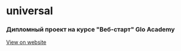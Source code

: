 # universal

### Дипломный проект на курсе "Веб-старт" Glo Academy

[View on website](https://www.anton-web.ru/universal/)
